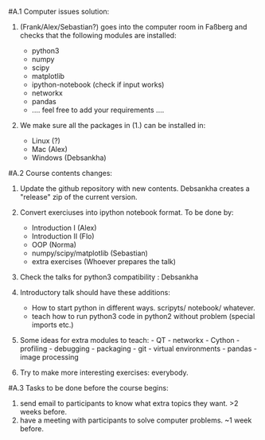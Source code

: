#A.1 Computer issues solution:

1. (Frank/Alex/Sebastian?) goes into the computer room in Faßberg and checks that the following modules are installed:
    - python3
    - numpy
    - scipy
    - matplotlib
    - ipython-notebook (check if input works)
    - networkx
    - pandas
    - .... feel free to add your requirements ....


2. We make sure all the packages in (1.) can be installed in:
    - Linux (?)
    - Mac (Alex)
    - Windows (Debsankha)


#A.2 Course contents changes:

1. Update the github repository with new contents. Debsankha creates a "release" zip of the current version.

2. Convert exerciuses into ipython notebook format. To be done by:
    - Introduction I (Alex)
    - Introduction II (Flo)
    - OOP (Norma)
    - numpy/scipy/matplotlib (Sebastian)
    - extra exercises (Whoever prepares the talk)

3. Check the talks for python3 compatibility : Debsankha

4. Introductory talk should have these additions:
    - How to start python in different ways. scripyts/ notebook/ whatever.
    - teach how to run python3 code in python2 without problem (special imports etc.)

5. Some ideas for extra modules to teach:
        - QT
        - networkx
        - Cython
        - profiling
        - debugging
        - packaging
        - git
        - virtual environments
        - pandas
        - image processing


6. Try to make more interesting exercises: everybody.



#A.3 Tasks to be done before the course begins:

1. send email to participants to know what extra topics they want. >2 weeks before.
2. have a meeting with participants to solve computer problems. ~1 week before.
